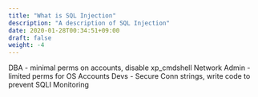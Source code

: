 ```yaml
---
title: "What is SQL Injection"
description: "A description of SQL Injection"
date: 2020-01-28T00:34:51+09:00
draft: false
weight: -4
---
```


DBA - minimal perms on accounts, disable xp_cmdshell
Network Admin - limited perms for OS Accounts
Devs - Secure Conn strings, write code to prevent SQLI
Monitoring
